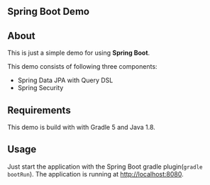 ## Spring Boot Demo

## About
This is just a simple demo for using **Spring Boot**.

This demo consists of following three components:

- Spring Data JPA with Query DSL
- Spring Security

## Requirements
This demo is build with with Gradle 5 and Java 1.8.

## Usage
Just start the application with the Spring Boot gradle plugin(`gradle bootRun`). The application is running at [http://localhost:8080](http://localhost:8080).


